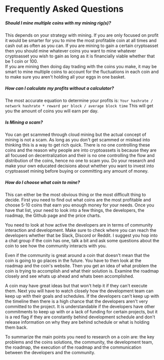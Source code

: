 # Frequently Asked Questions

##### _Should I mine multiple coins with my mining rig(s)?_

This depends on your strategy with mining. If you are only focused on profit it would be smarter for you to mine the most profitable coin at all times and cash out as often as you can.
If you are mining to gain a certain cryptoasset then you should mine whatever coins you want to mine whatever cryptoasset you wish to gain as long as it is financially viable whether that be 1 coin or 100.  
If you are mining then doing day trading with the coins you make, it may be smart to mine multiple coins to account for the fluctuations in each coin and to make sure you aren't holding all your eggs in one basket.

##### _How can I calculate my profits without a calculator?_

The most accurate equation to determine your profits is: `Your hashrate / network hashrate * reward per block / average block time` This will get you the amount of coins you will earn per day.

##### _Is Mining a scam?_

You can get scammed through cloud mining but the actual concept of mining is not a scam. As long as you don't get scammed or mislead into thinking this is a way to get rich quick. There is no one controlling these coins and the reason why people are into cryptoassets is because they are all focused on decentralization and their is no one controlling the flow and distribution of the coins, hence no one to scam you. Do your research and make your own educated decisions about whether you want to invest into cryptoasset mining before buying or committing any amount of money.

##### _How do I choose what coin to mine?_

This can either be the most obvious thing or the most difficult thing to decide. First you need to find out what coins are the most profitable and choose 5-10 coins that earn you enough money for your needs. Once you have that list, your need to look into a few things, the developers, the roadmap, the Github page and the price charts.

You need to look at how active the developers are in terms of community interaction and development. Make sure to check where you can reach the developers whether that be Slack, Discord or Reddit. I suggest you hop into a chat group if the coin has one, talk a bit and ask some questions about the coin to see how the community interacts with you.

Even if the community is great around a coin that doesn't mean that the coin is going to go places in the future. You have to then look at the roadmap and the coin's website. Then you get an idea of what problem the coin is trying to accomplish and what their solution is. Examine the roadmap closely and see whats up ahead and whats been accomplished.

A coin may have great ideas but that won't help it if they can't execute them. Next you will have to watch closely how the development team can keep up with their goals and schedules. If the developers can't keep up with the timeline then there is a high chance that the developers aren't very committed to the project. It is understandable if the developers have other commitments to keep up with or a lack of funding for certain projects, but it is a red flag if they are constantly behind development schedule and don't release information on why they are behind schedule or what is holding them back.  

To summarize the main points you need to research on a coin are: the key problems and the coins solutions, the community, the development team, the roadmap, the execution of the roadmap and the communication between the developers and the community.
